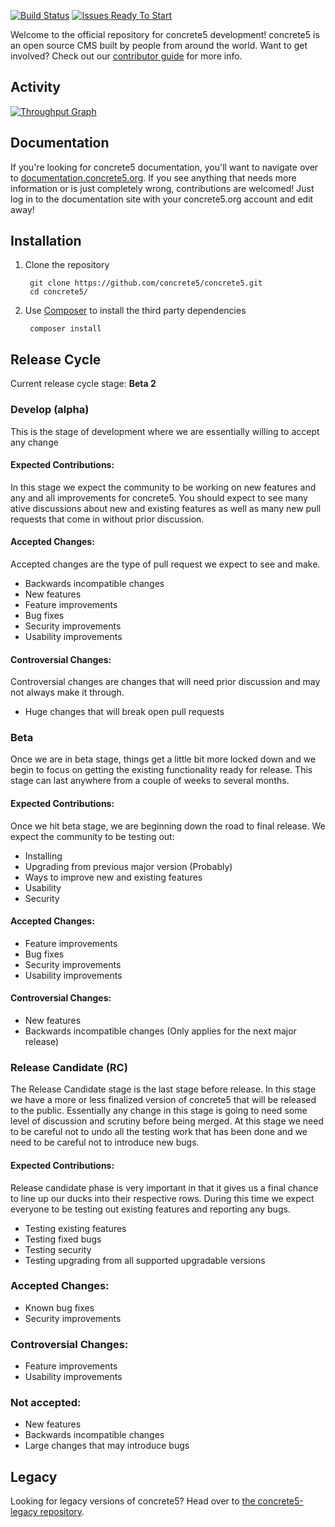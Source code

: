 [![Build Status](http://img.shields.io/travis/concrete5/concrete5/develop.svg)](https://travis-ci.org/concrete5/concrete5)
[![Issues Ready To Start](https://badge.waffle.io/concrete5/concrete5.png?label=Accepted:Ready%20to%20start&title=Ready)](https://github.com/concrete5/concrete5/labels/accepted%3Aready%20to%20start)

Welcome to the official repository for concrete5 development! concrete5 is an open source CMS built by people from 
around the world. Want to get involved? Check out our [contributor guide](https://github.com/concrete5/concrete5/blob/develop/CONTRIBUTING.md) for more info.

## Activity
[![Throughput Graph](https://graphs.waffle.io/concrete5/concrete5/throughput.svg)](https://waffle.io/concrete5/concrete5/metrics)

## Documentation

If you're looking for concrete5 documentation, you'll want to navigate over to [documentation.concrete5.org](https://documentation.concrete5.org). 
If you see anything that needs more information or is just completely wrong, contributions are welcomed! 
Just log in to the documentation site with your concrete5.org account and edit away!

## Installation

1. Clone the repository

        git clone https://github.com/concrete5/concrete5.git
        cd concrete5/

2. Use [Composer](https://getcomposer.org/) to install the third party dependencies

        composer install

## Release Cycle

Current release cycle stage: **Beta 2**

### Develop (alpha)
This is the stage of development where we are essentially willing to 
accept any change

#### Expected Contributions:
In this stage we expect the community to be working on new features and 
any and all improvements for concrete5. You should expect to see many
ative discussions about new and existing features as well as many new
pull requests that come in without prior discussion.

#### Accepted Changes:
Accepted changes are the type of pull request we expect to see and make.

* Backwards incompatible changes
* New features
* Feature improvements
* Bug fixes
* Security improvements
* Usability improvements

#### Controversial Changes:
Controversial changes are changes that will need prior discussion and
may not always make it through.

* Huge changes that will break open pull requests
 
### Beta
Once we are in beta stage, things get a little bit more locked down and 
we begin to focus on getting the existing functionality ready for 
release. This stage can last anywhere from a couple of weeks to several
months.

#### Expected Contributions:
Once we hit beta stage, we are beginning down the road to final release.
We expect the community to be testing out:

* Installing
* Upgrading from previous major version (Probably)
* Ways to improve new and existing features
* Usability
* Security

#### Accepted Changes:
* Feature improvements
* Bug fixes
* Security improvements
* Usability improvements

#### Controversial Changes:
* New features
* Backwards incompatible changes (Only applies for the next major release)

### Release Candidate (RC)
The Release Candidate stage is the last stage before release. In this
stage we have a more or less finalized version of concrete5 that will be
released to the public. Essentially any change in this stage is going to
need some level of discussion and scrutiny before being merged. At this
stage we need to be careful not to undo all the testing work that has
been done and we need to be careful not to introduce new bugs.

#### Expected Contributions:
Release candidate phase is very important in that it gives us a final
chance to line up our ducks into their respective rows. During this time
we expect everyone to be testing out existing features and reporting any
bugs.

* Testing existing features
* Testing fixed bugs
* Testing security
* Testing upgrading from all supported upgradable versions

### Accepted Changes:
* Known bug fixes
* Security improvements

### Controversial Changes:
* Feature improvements
* Usability improvements

### Not accepted:
* New features
* Backwards incompatible changes
* Large changes that may introduce bugs


## Legacy

Looking for legacy versions of concrete5? Head over to [the concrete5-legacy repository](http://github.com/concrete5/concrete5-legacy).
